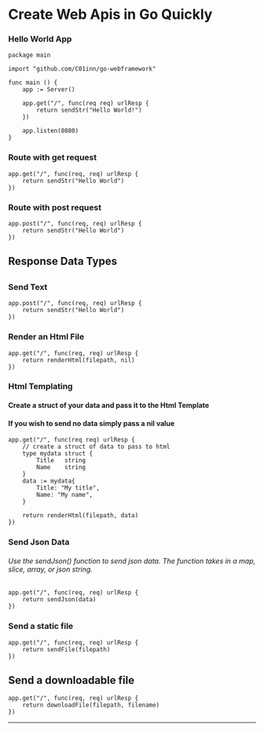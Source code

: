 # Create Web Apis in Go Quickly


### Hello World App

```
package main

import "github.com/C01inn/go-webframework"

func main () {
    app := Server()

    app.get("/", func(req req) urlResp {
    	return sendStr("Hello World!")
    })
    
    app.listen(8080)
}
```

### Route with get request
```
app.get("/", func(req, req) urlResp {
    return sendStr("Hello World")  
})
```

### Route with post request
```
app.post("/", func(req, req) urlResp {
    return sendStr("Hello World")  
})
```

## Response Data Types
##
### Send Text
```
app.post("/", func(req, req) urlResp {
    return sendStr("Hello World")  
})
```
### Render an Html File

```
app.get("/", func(req, req) urlResp {
    return renderHtml(filepath, nil)
})
```

### Html Templating
#### Create a struct of your data and pass it to the Html Template
#### If you wish to send no data simply pass a nil value
```
app.get("/", func(req req) urlResp {
    // create a struct of data to pass to html
    type mydata struct {
        Title   string
        Name    string
    }
    data := mydata{
        Title: "My title",
        Name: "My name",
    }

    return renderHtml(filepath, data)
})
```

### Send Json Data
###### Use the sendJson() function to send json data. The function takes in a map, slice, array, or json string.
##
```
app.get("/", func(req, req) urlResp {
    return sendJson(data)
})
```

### Send a static file
```
app.get("/", func(req, req) urlResp {
    return sendFile(filepath)
})
```
## Send a downloadable file
```
app.get("/", func(req, req) urlResp {
    return downloadFile(filepath, filename)
})
```
***






